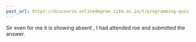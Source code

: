 ```yaml
---
post_url: https://discourse.onlinedegree.iitm.ac.in/t/programming-quiz-1-in-student-dashboard-label-for-roe-scores-showing-absent-or-incorrect/169369/16
---
```

Sir even for me it is showing absent , I had attended roe and submitted the answer.